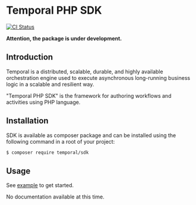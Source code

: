 # Temporal PHP SDK

[![CI Status](https://github.com/temporalio/php-sdk/workflows/Unit/badge.svg)](https://github.com/temporalio/php-sdk/actions)

**Attention, the package is under development.**

## Introduction

Temporal is a distributed, scalable, durable, and highly available orchestration
engine used to execute asynchronous long-running business logic in a scalable
and resilient way.

"Temporal PHP SDK" is the framework for authoring workflows and activities using
PHP language.

## Installation

SDK is available as composer package and can be installed using the 
following command in a root of your project:

```bash
$ composer require temporal/sdk
```

## Usage

See [example](/example) to get started.



No documentation available at this time.
